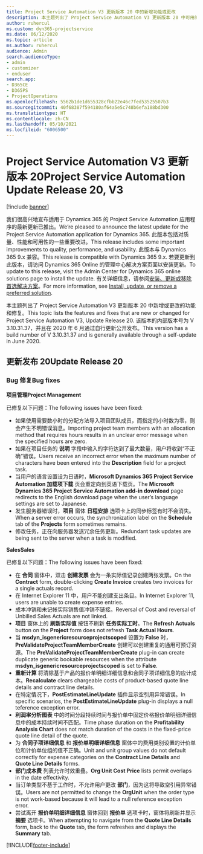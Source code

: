 ```yaml
---
title: Project Service Automation V3 更新版本 20 中的新增功能或更改
description: 本主题列出了 Project Service Automation V3 更新版本 20 中可用的功能和修复
author: ruhercul
ms.custom: dyn365-projectservice
ms.date: 06/12/2020
ms.topic: article
ms.author: ruhercul
audience: Admin
search.audienceType:
- admin
- customizer
- enduser
search.app:
- D365CE
- D365PS
- ProjectOperations
ms.openlocfilehash: 5562b1de1d655328cfbb22e46c7fed53525507b3
ms.sourcegitcommit: 40f68387f594180af64a5e5c748b6efa188bd300
ms.translationtype: HT
ms.contentlocale: zh-CN
ms.lasthandoff: 05/10/2021
ms.locfileid: "6006500"
---
```

# <a name="project-service-automation-update-release-20-v3"></a><span data-ttu-id="0b1b9-103">Project Service Automation V3 更新版本 20</span><span class="sxs-lookup"><span data-stu-id="0b1b9-103">Project Service Automation Update Release 20, V3</span></span>

[!include [banner](../includes/psa-now-project-operations.md)]

<span data-ttu-id="0b1b9-104">我们很高兴地宣布适用于 Dynamics 365 的 Project Service Automation 应用程序的最新更新已推出。</span><span class="sxs-lookup"><span data-stu-id="0b1b9-104">We’re pleased to announce the latest update for the Project Service Automation application for Dynamics 365.</span></span> <span data-ttu-id="0b1b9-105">此版本包括对质量、性能和可用性的一些重要改进。</span><span class="sxs-lookup"><span data-stu-id="0b1b9-105">This release includes some important improvements to quality, performance, and usability.</span></span> <span data-ttu-id="0b1b9-106">此版本与 Dynamics 365 9.x 兼容。</span><span class="sxs-lookup"><span data-stu-id="0b1b9-106">This release is compatible with Dynamics 365 9.x.</span></span> <span data-ttu-id="0b1b9-107">若要更新到此版本，请访问 Dynamics 365 Online 的管理中心解决方案页面以安装更新。</span><span class="sxs-lookup"><span data-stu-id="0b1b9-107">To update to this release, visit the Admin Center for Dynamics 365 online solutions page to install the update.</span></span> <span data-ttu-id="0b1b9-108">有关详细信息，请参阅[安装、更新或移除首选解决方案](/power-platform/admin/install-remove-preferred-solution)。</span><span class="sxs-lookup"><span data-stu-id="0b1b9-108">For more information, see [Install, update, or remove a preferred solution](/power-platform/admin/install-remove-preferred-solution).</span></span>

<span data-ttu-id="0b1b9-109">本主题列出了 Project Service Automation V3 更新版本 20 中新增或更改的功能和修复。</span><span class="sxs-lookup"><span data-stu-id="0b1b9-109">This topic lists the features and fixes that are new or changed for Project Service Automation V3, Update Release 20.</span></span> <span data-ttu-id="0b1b9-110">该版本的内部版本号为 V 3.10.31.37，并且在 2020 年 6 月通过自行更新公开发布。</span><span class="sxs-lookup"><span data-stu-id="0b1b9-110">This version has a build number of V 3.10.31.37 and is generally available through a self-update in June 2020.</span></span>

## <a name="update-release-20"></a><span data-ttu-id="0b1b9-111">更新发布 20</span><span class="sxs-lookup"><span data-stu-id="0b1b9-111">Update Release 20</span></span>

### <a name="bug-fixes"></a><span data-ttu-id="0b1b9-112">Bug 修复</span><span class="sxs-lookup"><span data-stu-id="0b1b9-112">Bug fixes</span></span>

<span data-ttu-id="0b1b9-113">**项目管理**</span><span class="sxs-lookup"><span data-stu-id="0b1b9-113">**Project Management**</span></span>

<span data-ttu-id="0b1b9-114">已修复以下问题：</span><span class="sxs-lookup"><span data-stu-id="0b1b9-114">The following issues have been fixed:</span></span>

- <span data-ttu-id="0b1b9-115">如果使用需要数小时的分配方法导入项目团队成员，而指定的小时数为零，则会产生不明错误消息。</span><span class="sxs-lookup"><span data-stu-id="0b1b9-115">Importing project team members with an allocation method that requires hours results in an unclear error message when the specified hours are zero.</span></span>
- <span data-ttu-id="0b1b9-116">如果在项目任务的 **说明** 字段中输入的字符达到了最大数量，用户将收到“不正确”错误。</span><span class="sxs-lookup"><span data-stu-id="0b1b9-116">Users receive an incorrect error when the maximum number of characters have been entered into the **Description** field for a project task.</span></span>
- <span data-ttu-id="0b1b9-117">当用户的语言设置设为日语时，**Microsoft Dynamics 365 Project Service Automation 加载项下载** 页会重定向到英语下载页。</span><span class="sxs-lookup"><span data-stu-id="0b1b9-117">The **Microsoft Dynamics 365 Project Service Automation add-in download** page redirects to the English download page when the user’s language settings are set to Japanese.</span></span>
- <span data-ttu-id="0b1b9-118">发生服务器错误时，**项目** 窗体 **日程安排** 选项卡上的同步标签有时不会消失。</span><span class="sxs-lookup"><span data-stu-id="0b1b9-118">When a server error occurs, the synchronization label on the **Schedule** tab of the **Projects** form sometimes remains.</span></span>
- <span data-ttu-id="0b1b9-119">修改任务，正在向服务器发送冗余任务更新。</span><span class="sxs-lookup"><span data-stu-id="0b1b9-119">Redundant task updates are being sent to the server when a task is modified.</span></span>

<span data-ttu-id="0b1b9-120">**Sales**</span><span class="sxs-lookup"><span data-stu-id="0b1b9-120">**Sales**</span></span>

<span data-ttu-id="0b1b9-121">已修复以下问题：</span><span class="sxs-lookup"><span data-stu-id="0b1b9-121">The following issues have been fixed:</span></span>

- <span data-ttu-id="0b1b9-122">在 **合同** 窗体中，双击 **创建发票** 会为一条实际值记录创建两张发票。</span><span class="sxs-lookup"><span data-stu-id="0b1b9-122">On the **Contract** form, double-clicking **Create Invoice** creates two invoices for a single actuals record.</span></span>
- <span data-ttu-id="0b1b9-123">在 Internet Explorer 11 中，用户不能创建支出条目。</span><span class="sxs-lookup"><span data-stu-id="0b1b9-123">In Internet Explorer 11, users are unable to create expense entries.</span></span>
- <span data-ttu-id="0b1b9-124">成本冲销和未记帐实际销售值冲销不链接。</span><span class="sxs-lookup"><span data-stu-id="0b1b9-124">Reversal of Cost and reversal of Unbilled Sales Actuals are not linked.</span></span>
- <span data-ttu-id="0b1b9-125">**项目** 窗体上的 **刷新实际值** 按钮不刷新 **任务实际工时**。</span><span class="sxs-lookup"><span data-stu-id="0b1b9-125">The **Refresh Actuals** button on the **Project** form does not refresh **Task Actual Hours**.</span></span>
- <span data-ttu-id="0b1b9-126">当 **msdyn_isgenericresourceprojectscoped** 设置为 **False** 时，**PreValidateProjectTeamMemberCreate** 创建可以创建重复的通用可预订资源。</span><span class="sxs-lookup"><span data-stu-id="0b1b9-126">The **PreValidateProjectTeamMemberCreate** plug-in can create duplicate generic bookable resources when the attribute **msdyn_isgenericresourceprojectscoped** is set to **False**.</span></span>
- <span data-ttu-id="0b1b9-127">**重新计算** 将清除基于产品的报价单明细详细信息和合同子项详细信息的应计成本。</span><span class="sxs-lookup"><span data-stu-id="0b1b9-127">**Recalculate** clears chargeable costs of product-based quote line details and contract line details.</span></span>
- <span data-ttu-id="0b1b9-128">在特定情况下，**PostEstimateLineUpdate** 插件显示空引用异常错误。</span><span class="sxs-lookup"><span data-stu-id="0b1b9-128">In specific scenarios, the **PostEstimateLineUpdate** plug-in displays a null teference exception error.</span></span>
- <span data-ttu-id="0b1b9-129">**利润率分析图表** 中的时间分段持续时间与报价单中固定价格报价单明细详细信息中的成本持续时间不匹配。</span><span class="sxs-lookup"><span data-stu-id="0b1b9-129">Time phase duration on the **Profitability Analysis Chart** does not match duration of the costs in the fixed-price quote line detail of the quote.</span></span>
- <span data-ttu-id="0b1b9-130">为 **合同子项详细信息** 和 **报价单明细详细信息** 窗体中的费用类别设置的计价单位和计价单位组的值不正确。</span><span class="sxs-lookup"><span data-stu-id="0b1b9-130">Unit and unit group values do not default correctly for expense categories on the **Contract Line Details** and **Quote Line Details** forms.</span></span>
- <span data-ttu-id="0b1b9-131">**部门成本费** 列表允许时效重叠。</span><span class="sxs-lookup"><span data-stu-id="0b1b9-131">**Org Unit Cost Price** lists permit overlaps in the date effectivity.</span></span>
- <span data-ttu-id="0b1b9-132">当订单类型不基于工作时，不允许用户更改 **部门**，因为这将导致空引用异常错误。</span><span class="sxs-lookup"><span data-stu-id="0b1b9-132">Users are not permitted to change the **OrgUnit** when the order type is not work-based because it will lead to a null reference exception error.</span></span>
- <span data-ttu-id="0b1b9-133">尝试离开 **报价单明细详细信息** 窗体回到 **报价单** 选项卡时，窗体将刷新并显示 **摘要** 选项卡。</span><span class="sxs-lookup"><span data-stu-id="0b1b9-133">When attempting to navigate from the **Quote Line Details** form, back to the **Quote** tab, the form refreshes and displays the **Summary** tab.</span></span>


[!INCLUDE[footer-include](../includes/footer-banner.md)]